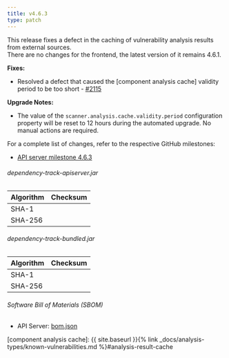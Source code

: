 ```yaml
---
title: v4.6.3
type: patch
---
```


This release fixes a defect in the caching of vulnerability analysis results from external sources.  
There are no changes for the frontend, the latest version of it remains 4.6.1.

**Fixes:**

* Resolved a defect that caused the [component analysis cache] validity period to be too short - [#2115]

**Upgrade Notes:**

* The value of the `scanner.analysis.cache.validity.period` configuration property will be reset to 12 hours
during the automated upgrade. No manual actions are required.

For a complete list of changes, refer to the respective GitHub milestones:

* [API server milestone 4.6.3](https://github.com/DependencyTrack/dependency-track/milestone/30?closed=1)

###### dependency-track-apiserver.jar

| Algorithm | Checksum |
|:----------|:---------|
| SHA-1     |          |
| SHA-256   |          |

###### dependency-track-bundled.jar

| Algorithm | Checksum |
|:----------|:---------|
| SHA-1     |          |
| SHA-256   |          |

###### Software Bill of Materials (SBOM)

* API Server: [bom.json](https://github.com/DependencyTrack/dependency-track/releases/download/4.6.3/bom.json)

[#2115]: https://github.com/DependencyTrack/dependency-track/issues/2115
[component analysis cache]: {{ site.baseurl }}{% link _docs/analysis-types/known-vulnerabilities.md %}#analysis-result-cache

